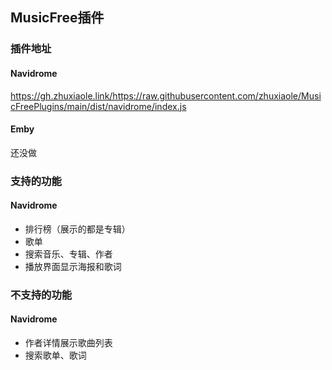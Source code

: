 ## MusicFree插件

### 插件地址

#### Navidrome

https://gh.zhuxiaole.link/https://raw.githubusercontent.com/zhuxiaole/MusicFreePlugins/main/dist/navidrome/index.js

#### Emby

还没做

### 支持的功能

#### Navidrome

- 排行榜（展示的都是专辑）
- 歌单
- 搜索音乐、专辑、作者
- 播放界面显示海报和歌词

### 不支持的功能

#### Navidrome

- 作者详情展示歌曲列表
- 搜索歌单、歌词
